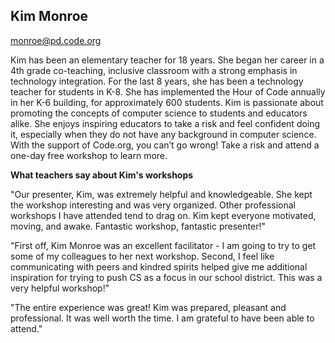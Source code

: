 ## Kim Monroe

[monroe@pd.code.org](mailto:monroe@pd.code.org)

Kim has been an elementary teacher for 18 years.  She began her career in a 4th grade co-teaching, inclusive classroom with a strong emphasis in technology integration.  For the last 8 years, she has been a technology teacher for students in K-8.  She has implemented the Hour of Code annually in her K-6 building, for approximately 600 students.  Kim is passionate about promoting the concepts of computer science to students and educators alike. She enjoys inspiring educators to take a risk and feel confident doing it, especially when they do not have any background in computer science.  With the support of Code.org, you can’t go wrong! Take a risk and attend a one-day free workshop to learn more.  

**What teachers say about Kim's workshops**

"Our presenter, Kim, was extremely helpful and knowledgeable. She kept the workshop interesting and was very organized. Other professional workshops I have attended tend to drag on. Kim kept everyone motivated, moving, and awake. Fantastic workshop, fantastic presenter!"

"First off, Kim Monroe was an excellent facilitator - I am going to try to get some of my colleagues to her next workshop. Second, I feel like communicating with peers and kindred spirits helped give me additional inspiration for trying to push CS as a focus in our school district. This was a very helpful workshop!"

"The entire experience was great! Kim was prepared, pleasant and professional. It was well worth the time. I am grateful to have been able to attend."
